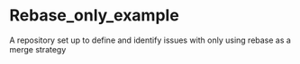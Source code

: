 # Rebase_only_example
A repository set up to define and identify issues with only using rebase as a merge strategy

